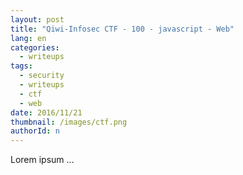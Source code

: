 ```yaml
---
layout: post
title: "Qiwi-Infosec CTF - 100 - javascript - Web"
lang: en
categories:
  - writeups
tags:
  - security
  - writeups
  - ctf
  - web
date: 2016/11/21
thumbnail: /images/ctf.png
authorId: n
---
```

Lorem ipsum ...
